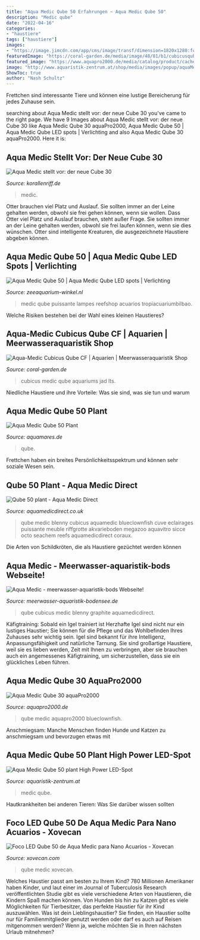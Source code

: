 ```yaml
---
title: "Aqua Medic Qube 50 Erfahrungen ~ Aqua Medic Qube 50"
description: "Medic qube"
date: "2022-04-16"
categories:
- "haustiere"
tags: ["haustiere"]
images:
- "https://image.jimcdn.com/app/cms/image/transf/dimension=1820x1280:format=jpg/path/s0b7b27a7fde6923a/image/i8048dbbd2daed2bf/version/1521127137/image.jpg"
featuredImage: "https://coral-garden.de/media/image/48/81/b1/cubicusqubecf_14671945852Eex6ZfpnxQqxo_600x600@2x.jpg"
featured_image: "https://www.aquapro2000.de/media/catalog/product/cache/1/image/1024x/c657acbaa43513bfcb392d597dba2b11/q/u/qube30-5.jpg"
image: "http://www.aquaristik-zentrum.at/shop/media/images/popup/aquaMedic_qube_50_plant1.jpg"
ShowToc: true
author: "Nash Schultz"
---
```



Frettchen sind interessante Tiere und können eine lustige Bereicherung für jedes Zuhause sein.

	

		
searching about Aqua Medic stellt vor: der neue Cube 30 you've came to the right page. We have 9 Images about Aqua Medic stellt vor: der neue Cube 30 like Aqua Medic Qube 30 aquaPro2000, Aqua Medic Qube 50 | Aqua Medic Qube LED spots | Verlichting and also Aqua Medic Qube 30 aquaPro2000. Here it is:
		
    
## Aqua Medic Stellt Vor: Der Neue Cube 30

<img loading=lazy src="https://www.korallenriff.de/imgThumbs/16562_5ad8522c39c33.jpg" onerror="this.onerror=null;this.src='https://tse4.mm.bing.net/th?id=OIP.7qgcr3RkhtMpy08DsZ-9RwHaD6&amp;pid=15.1';" alt="Aqua Medic stellt vor: der neue Cube 30">

_Source: korallenriff.de_

>medic. 

	

Otter brauchen viel Platz und Auslauf. Sie sollten immer an der Leine gehalten werden, obwohl sie frei gehen können, wenn sie wollen.
Dass Otter viel Platz und Auslauf brauchen, steht außer Frage. Sie sollten immer an der Leine gehalten werden, obwohl sie frei laufen können, wenn sie dies wünschen. Otter sind intelligente Kreaturen, die ausgezeichnete Haustiere abgeben können.

    
## Aqua Medic Qube 50 | Aqua Medic Qube LED Spots | Verlichting

<img loading=lazy src="https://zeeaquarium-winkel.nl/content/Filemanager/aqua-medic-qube-50-3.jpg_October-21-2018-911pm.jpg" onerror="this.onerror=null;this.src='https://tse2.mm.bing.net/th?id=OIP.wO1yB2FgwwaA572NypT72QHaHa&amp;pid=15.1';" alt="Aqua Medic Qube 50 | Aqua Medic Qube LED spots | Verlichting">

_Source: zeeaquarium-winkel.nl_

>medic qube puissante lampes reefshop acuarios tropiacuariumbilbao. 

	

Welche Risiken bestehen bei der Wahl eines kleinen Haustieres?

    
## Aqua-Medic Cubicus Qube CF | Aquarien | Meerwasseraquaristik Shop

<img loading=lazy src="https://coral-garden.de/media/image/48/81/b1/cubicusqubecf_14671945852Eex6ZfpnxQqxo_600x600@2x.jpg" onerror="this.onerror=null;this.src='https://tse3.mm.bing.net/th?id=OIP.DAIEVoxoRh4ycTMpa5th8AHaHT&amp;pid=15.1';" alt="Aqua-Medic Cubicus Qube CF | Aquarien | Meerwasseraquaristik Shop">

_Source: coral-garden.de_

>cubicus medic qube aquariums jad lts. 

	

Niedliche Haustiere und ihre Vorteile: Was sie sind, was sie tun und warum

    
## Aqua Medic Qube 50 Plant

<img loading=lazy src="https://aquamares.de/4677-large_default/aqua-medic-qube-50-plant.jpg" onerror="this.onerror=null;this.src='https://tse2.mm.bing.net/th?id=OIP.E20P0hSF2pB2yXmbKECGxAHaFj&amp;pid=15.1';" alt="Aqua Medic Qube 50 Plant">

_Source: aquamares.de_

>qube. 

	

Frettchen haben ein breites Persönlichkeitsspektrum und können sehr soziale Wesen sein.

    
## Qube 50 Plant - Aqua Medic Direct

<img loading=lazy src="https://aquamedicdirect.co.uk/wp-content/uploads/2019/03/83217050_4.png" onerror="this.onerror=null;this.src='https://tse3.mm.bing.net/th?id=OIP.sWSiYIU7HCcoOAP9FoTGcQHaG1&amp;pid=15.1';" alt="Qube 50 plant - Aqua Medic Direct">

_Source: aquamedicdirect.co.uk_

>qube medic blenny cubicus aquamedic blueclownfish cuve eclairages puissante meuble riffgrotte akvarieboden megazoo aquavitro sicce octo seachem reefs aquamedicdirect coraux. 

	

Die Arten von Schildkröten, die als Haustiere gezüchtet werden können

    
## Aqua Medic - Meerwasser-aquaristik-bods Webseite!

<img loading=lazy src="https://image.jimcdn.com/app/cms/image/transf/dimension=1820x1280:format=jpg/path/s0b7b27a7fde6923a/image/i8048dbbd2daed2bf/version/1521127137/image.jpg" onerror="this.onerror=null;this.src='https://tse4.mm.bing.net/th?id=OIP.yt3MJZ9va5F2SlpZ7KceyQHaLG&amp;pid=15.1';" alt="Aqua Medic - meerwasser-aquaristik-bods Webseite!">

_Source: meerwasser-aquaristik-bodensee.de_

>qube cubicus medic blenny graphite aquamedicdirect. 

	

Käfigtraining: Sobald ein Igel trainiert ist
Herzhafte Igel sind nicht nur ein lustiges Haustier; Sie können für die Pflege und das Wohlbefinden Ihres Zuhauses sehr wichtig sein. Igel sind bekannt für ihre Intelligenz, Anpassungsfähigkeit und natürliche Tarnung. Sie sind großartige Haustiere, weil sie es lieben werden, Zeit mit Ihnen zu verbringen, aber sie brauchen auch ein angemessenes Käfigtraining, um sicherzustellen, dass sie ein glückliches Leben führen.

    
## Aqua Medic Qube 30 AquaPro2000

<img loading=lazy src="https://www.aquapro2000.de/media/catalog/product/cache/1/image/1024x/c657acbaa43513bfcb392d597dba2b11/q/u/qube30-5.jpg" onerror="this.onerror=null;this.src='https://tse4.mm.bing.net/th?id=OIP.ijKd3asXGtZa1W0EFwlyigHaHa&amp;pid=15.1';" alt="Aqua Medic Qube 30 aquaPro2000">

_Source: aquapro2000.de_

>qube medic aquapro2000 blueclownfish. 

	

Anschmiegsam: Manche Menschen finden Hunde und Katzen zu anschmiegsam und bevorzugen etwas mit

    
## Aqua Medic Qube 50 Plant High Power LED-Spot

<img loading=lazy src="http://www.aquaristik-zentrum.at/shop/media/images/popup/aquaMedic_qube_50_plant1.jpg" onerror="this.onerror=null;this.src='https://tse4.mm.bing.net/th?id=OIP.fyukMZzlemR62UaFYgDVcQHaHa&amp;pid=15.1';" alt="Aqua Medic Qube 50 plant High Power LED-Spot">

_Source: aquaristik-zentrum.at_

>medic qube. 

	

Hautkrankheiten bei anderen Tieren: Was Sie darüber wissen sollten

    
## Foco LED Qube 50 De Aqua Medic Para Nano Acuarios - Xovecan

<img loading=lazy src="https://www.xovecan.com/2121-thickbox_default/qube-50-aqua-medic.jpg" onerror="this.onerror=null;this.src='https://tse1.mm.bing.net/th?id=OIP.jb5OCD6eak6wUf6hBg-maQHaHa&amp;pid=15.1';" alt="Foco LED Qube 50 de Aqua Medic para Nano Acuarios - Xovecan">

_Source: xovecan.com_

>qube medic xovecan. 

	

Welches Haustier passt am besten zu Ihrem Kind?
780 Millionen Amerikaner haben Kinder, und laut einer im Journal of Tuberculosis Research veröffentlichten Studie gibt es viele verschiedene Arten von Haustieren, die Kindern Spaß machen können. Von Hunden bis hin zu Katzen gibt es viele Möglichkeiten für Tierbesitzer, das perfekte Haustier für ihr Kind auszuwählen. Was ist dein Lieblingshaustier? Sie finden, ein Haustier sollte nur für Familienmitglieder genutzt werden oder darf es auch auf Reisen mitgenommen werden? Wenn ja, welche möchten Sie in Ihren nächsten Urlaub mitnehmen?

